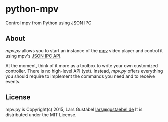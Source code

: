 # python-mpv

Control mpv from Python using JSON IPC

## About

*mpv.py* allows you to start an instance of the [mpv](http://mpv.io) video
player and control it using mpv's [JSON IPC API](http://mpv.io/manual/master/#json-ipc).

At the moment, think of it more as a toolbox to write your own customized
controller. There is no high-level API (yet). Instead, *mpv.py* offers
everything you should require to implement the commands you need and to receive
events.

## License

mpv.py is Copyright(c) 2015, Lars Gustäbel <lars@gustaebel.de>
It is distributed under the MIT License.
